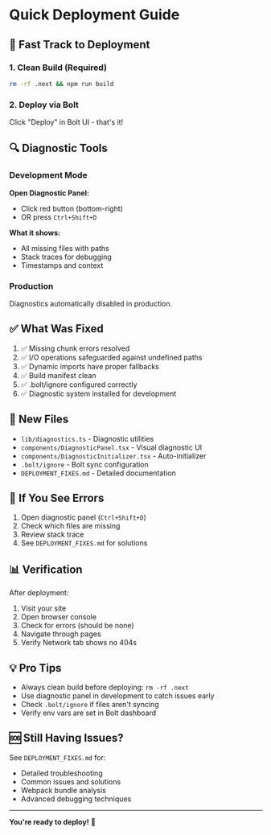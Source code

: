 # Quick Deployment Guide

## 🚀 Fast Track to Deployment

### 1. Clean Build (Required)

```bash
rm -rf .next && npm run build
```

### 2. Deploy via Bolt

Click "Deploy" in Bolt UI - that's it!

## 🔍 Diagnostic Tools

### Development Mode

**Open Diagnostic Panel:**
- Click red button (bottom-right)
- OR press `Ctrl+Shift+D`

**What it shows:**
- All missing files with paths
- Stack traces for debugging
- Timestamps and context

### Production

Diagnostics automatically disabled in production.

## ✅ What Was Fixed

1. ✅ Missing chunk errors resolved
2. ✅ I/O operations safeguarded against undefined paths
3. ✅ Dynamic imports have proper fallbacks
4. ✅ Build manifest clean
5. ✅ .bolt/ignore configured correctly
6. ✅ Diagnostic system installed for development

## 📁 New Files

- `lib/diagnostics.ts` - Diagnostic utilities
- `components/DiagnosticPanel.tsx` - Visual diagnostic UI
- `components/DiagnosticInitializer.tsx` - Auto-initializer
- `.bolt/ignore` - Bolt sync configuration
- `DEPLOYMENT_FIXES.md` - Detailed documentation

## 🐛 If You See Errors

1. Open diagnostic panel (`Ctrl+Shift+D`)
2. Check which files are missing
3. Review stack trace
4. See `DEPLOYMENT_FIXES.md` for solutions

## 📊 Verification

After deployment:

1. Visit your site
2. Open browser console
3. Check for errors (should be none)
4. Navigate through pages
5. Verify Network tab shows no 404s

## 💡 Pro Tips

- Always clean build before deploying: `rm -rf .next`
- Use diagnostic panel in development to catch issues early
- Check `.bolt/ignore` if files aren't syncing
- Verify env vars are set in Bolt dashboard

## 🆘 Still Having Issues?

See `DEPLOYMENT_FIXES.md` for:
- Detailed troubleshooting
- Common issues and solutions
- Webpack bundle analysis
- Advanced debugging techniques

---

**You're ready to deploy!** 🎉
